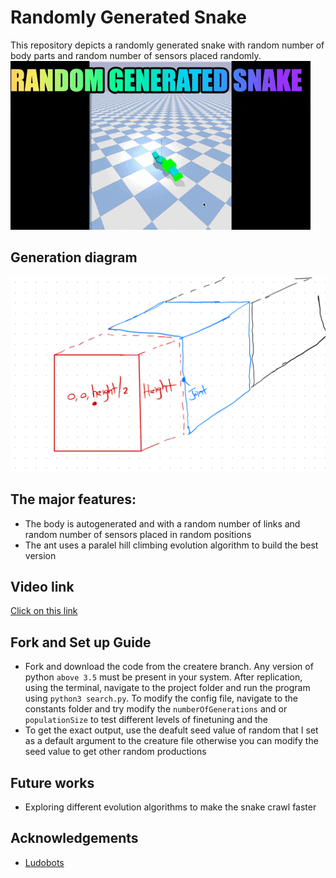 # Randomly Generated Snake

This repository depicts a randomly generated snake with random number of body parts and random number of sensors placed randomly.
![](https://github.com/ArtificialLifeAssignments/Ludobots/blob/snake/ass6Giphy.gif)

## Generation diagram
![](https://github.com/ArtificialLifeAssignments/Ludobots/blob/snake/IMG_B374E8D96F93-1.jpeg)

## The major features:
 - The body is autogenerated and with a random number of links and random number of sensors placed in random positions
 - The ant uses a paralel hill climbing evolution algorithm to build the best version 

 ## Video link
  [Click on this link](https://youtu.be/rS1ErEuWW34)
  
 ## Fork and Set up Guide
 - Fork and download the code from the createre branch. Any version of python `above 3.5` must be present in your system. After replication, using the terminal, navigate to the project folder and run the program using ```python3 search.py```. To modify the config file, navigate to the constants folder and 
 try modify the ```numberOfGenerations```  and or ```populationSize``` to test different levels of finetuning and the
 - To get the exact output, use the deafult seed value of random that I set as a default argument to the creature file otherwise you can modify the seed value to get other random productions
 
 
 ## Future works
  -  Exploring different evolution algorithms to make the snake crawl faster
  
  ## Acknowledgements
  - [Ludobots](https://www.reddit.com/r/ludobots/wiki/tipsandtricks/)

 
 
 
